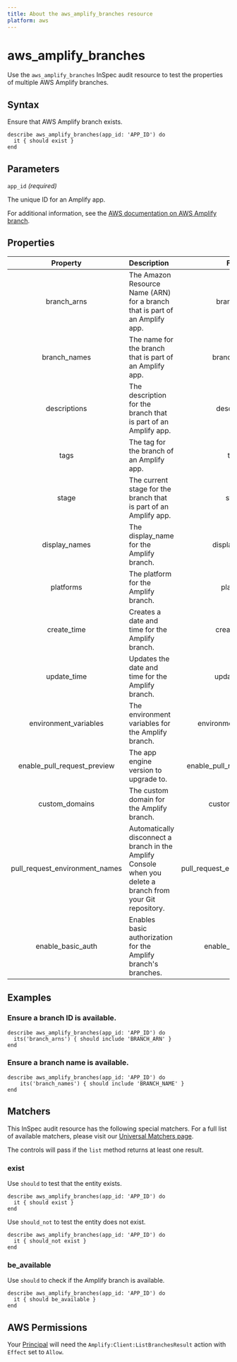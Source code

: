 ```yaml
---
title: About the aws_amplify_branches resource
platform: aws
---
```


# aws_amplify_branches

Use the `aws_amplify_branches` InSpec audit resource to test the properties of multiple AWS Amplify branches.

## Syntax

Ensure that AWS Amplify branch exists.

    describe aws_amplify_branches(app_id: 'APP_ID') do
      it { should exist }
    end

## Parameters

`app_id` _(required)_

The unique ID for an Amplify app.

For additional information, see the [AWS documentation on AWS Amplify branch](https://docs.aws.amazon.com/amplify/latest/APIReference/API_App.html).

## Properties

| Property  | Description | Field |
| :---: | :--- | :---: |
| branch_arns | The Amazon Resource Name (ARN) for a branch that is part of an Amplify app. | branch_arn |
| branch_names | The name for the branch that is part of an Amplify app. | branch_name |
| descriptions | The description for the branch that is part of an Amplify app. | description |
| tags | The tag for the branch of an Amplify app. | tags |
| stage | The current stage for the branch that is part of an Amplify app. | stage |
| display_names | The display_name for the Amplify branch. | display_name |
| platforms | The platform for the Amplify branch. | platform |
| create_time | Creates a date and time for the Amplify branch. | create_time |
| update_time | Updates the date and time for the Amplify branch.  | update_time |
| environment_variables | The environment variables for the Amplify branch. | environment_variables |
| enable_pull_request_preview | The app engine version to upgrade to.  | enable_pull_request_preview |
| custom_domains | The custom domain for the Amplify branch. | custom_domain |
| pull_request_environment_names | Automatically disconnect a branch in the Amplify Console when you delete a branch from your Git repository. | pull_request_environment_name |
| enable_basic_auth |Enables basic authorization for the Amplify branch's branches. | enable_basic_auth |

## Examples

### Ensure a branch ID is available.

    describe aws_amplify_branches(app_id: 'APP_ID') do
      its('branch_arns') { should include 'BRANCH_ARN' }
    end

### Ensure a branch name is available.

    describe aws_amplify_branches(app_id: 'APP_ID') do
        its('branch_names') { should include 'BRANCH_NAME' }
    end

## Matchers

This InSpec audit resource has the following special matchers. For a full list of available matchers, please visit our [Universal Matchers page](https://www.inspec.io/docs/reference/matchers/).

The controls will pass if the `list` method returns at least one result.

### exist

Use `should` to test that the entity exists.

    describe aws_amplify_branches(app_id: 'APP_ID') do
      it { should exist }
    end

Use `should_not` to test the entity does not exist.

    describe aws_amplify_branches(app_id: 'APP_ID') do
      it { should_not exist }
    end

### be_available

Use `should` to check if the Amplify branch is available.

    describe aws_amplify_branches(app_id: 'APP_ID') do
      it { should be_available }
    end

## AWS Permissions

Your [Principal](https://docs.aws.amazon.com/IAM/latest/UserGuide/intro-structure.html#intro-structure-principal) will need the `Amplify:Client:ListBranchesResult` action with `Effect` set to `Allow`.
